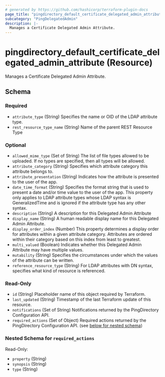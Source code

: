 ```yaml
---
# generated by https://github.com/hashicorp/terraform-plugin-docs
page_title: "pingdirectory_default_certificate_delegated_admin_attribute Resource - terraform-provider-pingdirectory"
subcategory: "PingDelegatedAdmin"
description: |-
  Manages a Certificate Delegated Admin Attribute.
---
```


# pingdirectory_default_certificate_delegated_admin_attribute (Resource)

Manages a Certificate Delegated Admin Attribute.



<!-- schema generated by tfplugindocs -->
## Schema

### Required

- `attribute_type` (String) Specifies the name or OID of the LDAP attribute type.
- `rest_resource_type_name` (String) Name of the parent REST Resource Type

### Optional

- `allowed_mime_type` (Set of String) The list of file types allowed to be uploaded. If no types are specified, then all types will be allowed.
- `attribute_category` (String) Specifies which attribute category this attribute belongs to.
- `attribute_presentation` (String) Indicates how the attribute is presented to the user of the app.
- `date_time_format` (String) Specifies the format string that is used to present a date and/or time value to the user of the app. This property only applies to LDAP attribute types whose LDAP syntax is GeneralizedTime and is ignored if the attribute type has any other syntax.
- `description` (String) A description for this Delegated Admin Attribute
- `display_name` (String) A human readable display name for this Delegated Admin Attribute.
- `display_order_index` (Number) This property determines a display order for attributes within a given attribute category. Attributes are ordered within their category based on this index from least to greatest.
- `multi_valued` (Boolean) Indicates whether this Delegated Admin Attribute may have multiple values.
- `mutability` (String) Specifies the circumstances under which the values of the attribute can be written.
- `reference_resource_type` (String) For LDAP attributes with DN syntax, specifies what kind of resource is referenced.

### Read-Only

- `id` (String) Placeholder name of this object required by Terraform.
- `last_updated` (String) Timestamp of the last Terraform update of this resource.
- `notifications` (Set of String) Notifications returned by the PingDirectory Configuration API.
- `required_actions` (Set of Object) Required actions returned by the PingDirectory Configuration API. (see [below for nested schema](#nestedatt--required_actions))

<a id="nestedatt--required_actions"></a>
### Nested Schema for `required_actions`

Read-Only:

- `property` (String)
- `synopsis` (String)
- `type` (String)



